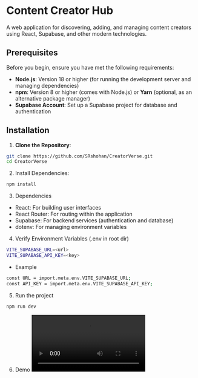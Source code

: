 # Content Creator Hub

A web application for discovering, adding, and managing content creators using React, Supabase, and other modern technologies.

## Prerequisites

Before you begin, ensure you have met the following requirements:

- **Node.js**: Version 18 or higher (for running the development server and managing dependencies)
- **npm**: Version 8 or higher (comes with Node.js) or **Yarn** (optional, as an alternative package manager)
- **Supabase Account**: Set up a Supabase project for database and authentication

## Installation

1. **Clone the Repository**:

```sh
git clone https://github.com/SRshohan/CreatorVerse.git
cd CreatorVerse
```

2. Install Dependencies:
```sh
npm install
```

3. Dependencies

- React: For building user interfaces
- React Router: For routing within the application
- Supabase: For backend services (authentication and database)
- dotenv: For managing environment variables

4. Verify Environment Variables (.env in root dir)

```sh
VITE_SUPABASE_URL=<url>
VITE_SUPABASE_API_KEY=<key>
```
- Example

```sh
const URL = import.meta.env.VITE_SUPABASE_URL;
const API_KEY = import.meta.env.VITE_SUPABASE_API_KEY;
```

5. Run the project

```sh
npm run dev
```

6. Demo
![GIF](/src/demo/giphy.mp4)

